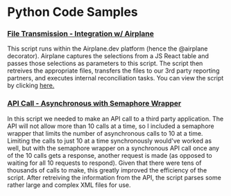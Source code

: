 # Python Code Samples

### [File Transmission - Integration w/ Airplane](https://github.com/uscgregory/python/blob/main/code_sample_1.py)
This script runs within the Airplane.dev platform (hence the @airplane decorator). Airplane captures the selections from a JS React table and passes those selections as parameters to this script.  The script then retreives the appropriate files, transfers the files to our 3rd party reporting partners, and executes internal reconciliation tasks.  You can view the script by clicking [here.](https://github.com/uscgregory/python/blob/main/code_sample_1.py)

### [API Call - Asynchronous with Semaphore Wrapper](https://github.com/uscgregory/python/blob/main/code_sample_2.py)
In this script we needed to make an API call to a third party application.  The API will not allow more than 10 calls at a time, so I included a semaphore wrapper that limits the number of asynchronous calls to 10 at a time. Limiting the calls to just 10 at a time synchronously would've worked as well, but with the semaphore wrapper on a synchronous API call once any of the 10 calls gets a response, another request is made (as opposed to waiting for all 10 requests to respond).  Given that there were tens of thousands of calls to make, this greatly improved the efficiency of the script.  After retreiving the information from the API, the script parses some rather large and complex XML files for use.
